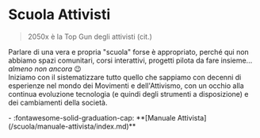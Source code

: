 # Scuola Attivisti

> 2050x è la Top Gun degli attivisti (cit.)

Parlare di una vera e propria "scuola" forse è appropriato, perché qui non abbiamo spazi comunitari, corsi interattivi, progetti pilota da fare insieme... _almeno non ancora_ :wink:  
Iniziamo con il sistematizzare tutto quello che sappiamo con decenni di esperienze nel mondo dei Movimenti e dell'Attivismo, con un occhio alla continua evoluzione tecnologia (e quindi degli strumenti a disposizione) e dei cambiamenti della società.

<div class="grid cards" markdown>
- :fontawesome-solid-graduation-cap: **[Manuale Attivista](/scuola/manuale-attivista/index.md)**  
</div>